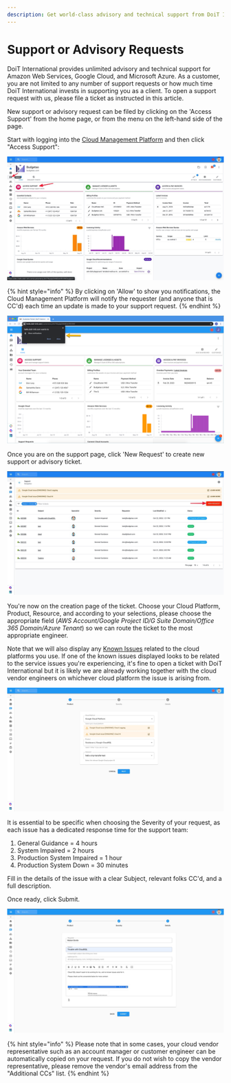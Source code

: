 ```yaml
---
description: Get world-class advisory and technical support from DoiT International
---
```


# Support or Advisory Requests

DoiT International provides unlimited advisory and technical support for Amazon Web Services, Google Cloud, and Microsoft Azure. As a customer, you are not limited to any number of support requests or how much time DoiT International invests in supporting you as a client. To open a support request with us, please file a ticket as instructed in this article.

New support or advisory request can be filed by clicking on the 'Access Support' from the home page, or from the menu on the left-hand side of the page.

Start with logging into the [Cloud Management Platform](../general/log-in.md) and then click "Access Support":

![A screenshot showing the location of the _Support_ menu item and the _Access Support_ section](../.gitbook/assets/support0.jpg)

{% hint style="info" %}
By clicking on 'Allow' to show you notifications, the Cloud Management Platform will notify the requester \(and anyone that is CC'd\) each time an update is made to your support request.
{% endhint %}

![A screenshot showing you the _Allow notifications_ modal dialog](../.gitbook/assets/hello-chrome-notifications.png)

Once you are on the support page, click 'New Request' to create new support or advisory ticket.

![A screenshot showing the location of the _New Request_ button](../.gitbook/assets/support5.jpg)

You're now on the creation page of the ticket. Choose your Cloud Platform, Product, Resource, and according to your selections, please choose the appropriate field \(_AWS Account/Google Project ID/G Suite Domain/Office 365 Domain/Azure Tenant_\) so we can route the ticket to the most appropriate engineer.

Note that we will also display any [Known Issues](cloud-infrastructure-known-issues.md) related to the cloud platforms you use. If one of the known issues displayed looks to be related to the service issues you're experiencing, it's fine to open a ticket with DoiT International but it is likely we are already working together with the cloud vendor engineers on whichever cloud platform the issue is arising from.

![A screenshot showing the display of known issues](../.gitbook/assets/support1.jpg)

It is essential to be specific when choosing the Severity of your request, as each issue has a dedicated response time for the support team:

1. General Guidance = 4 hours
2. System Impaired = 2 hours
3. Production System Impaired = 1 hour
4. Production System Down = 30 minutes

Fill in the details of the issue with a clear Subject, relevant folks CC'd, and a full description.

Once ready, click Submit.

![A screenshot of a completed ticket form and the location of the _Submit_ button](../.gitbook/assets/support-3.jpg)

{% hint style="info" %}
Please note that in some cases, your cloud vendor representative such as an account manager or customer engineer can be automatically copied on your request. If you do not wish to copy the vendor representative, please remove the vendor's email address from the "Additional CCs" list.
{% endhint %}

